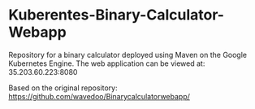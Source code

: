 # Kuberentes-Binary-Calculator-Webapp

Repository for a binary calculator deployed using Maven on the Google Kubernetes Engine.
The web application can be viewed at: 35.203.60.223:8080 <br>

Based on the original repository: https://github.com/wavedoo/Binarycalculatorwebapp/

